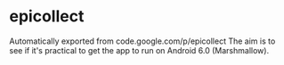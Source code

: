 # epicollect
Automatically exported from code.google.com/p/epicollect
The aim is to see if it's practical to get the app to run on Android 6.0 (Marshmallow).
